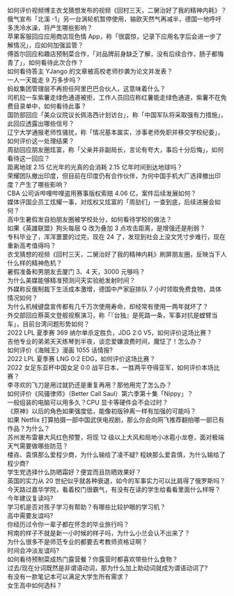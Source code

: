 如何评价视频博主衣戈猜想发布的视频《回村三天，二舅治好了我的精神内耗》？  
俄气宣布「北溪 -1」另一台涡轮机暂停使用，输欧天然气再减半，德国一地呼吁多洗冷水澡，将产生哪些影响？  
苹果客服回应应用商店现色情 App，称「很震惊，记录下应用名字后会进一步了解情况」，应如何加强监管？  
傅首尔回应和趣店预制菜合作，「对品牌前身缺乏了解，没有后续合作，肠子都悔青了」，如何看待此次合作？  
如何看待答主 YJango 的文章被高校老师抄袭为论文并发表？  
一人一天能走 9 万多步吗？  
蚂蚁集团管理层不再担任阿里巴巴合伙人，这意味着什么？  
司机拉一车紫薯走绿色通道被拒，工作人员回应称红薯能走绿色通道，紫薯不在免费目录单中，如何看待此事？  
国防部回应「美众议院议长佩洛西计划访台」，称「中国军队将采取强有力措施」，此回应透露出哪些信号？  
辽宁大学通报老师性骚扰，称「情况基本属实，涉事老师免职并移交学校纪委」，如何评价这一处理结果？  
周劼回应朋友圈炫富，称「父亲并非副局长，言论有夸大，事后十分后悔」，如何看待这一回应？  
距离地球 2.15 亿光年的光真的会消耗 2.15 亿年时间到达地球吗？  
荣耀团队撤出印度，但目前在印度仍有合作伙伴，为何中国手机大厂选择撤出印度？产生了哪些影响？  
CBA 公司诉哔哩哔哩盗用赛事版权索赔 4.06 亿，案件后续发展如何？  
媒体评国企员工炫耀一事，对炫权又炫富的「周劼们」一查到底，后续进展会如何？  
高中生暑假发自拍朋友圈被学校处分，如何看待学校的做法？  
如果《英雄联盟》狗头每层 Q 改为叠加 3 点攻击距离，是增强还是削弱？  
专科毕业了，浑浑噩噩的过完，现在 24 了，发现到社会上没文凭寸步难行，现在重新高考值得吗？  
衣戈猜想的视频《回村三天，二舅治好了我的精神内耗》刷屏朋友圈，反映当下人什么样的精神危机？  
暑假准备和男朋友去厦门 3、4 天，3000 元够吗？  
为什么美媒能够精准预测问天实验舱发射时间？  
外媒称反俄制裁下生活成本激增，德国中产家庭排队 7 小时领取免费食物，具体情况如何？  
为什么机械键盘宣传都有几千万次使用寿命，却经常有使用一两年就坏了？  
外交部回应蔡英文登舰视察演习，称「『台独』是死路一条，军事对抗是螳臂当车」，目前台湾问题形势如何？  
2022 LPL 夏季赛 369 纳尔单杀定胜负，JDG 2:0 V5，如何评价这场比赛？  
吉他专业的弟弟天天练琴到半夜，谈恋爱嫌浪费时间，魔怔了！怎么办？  
如何评价《海贼王》漫画 1055 话情报?  
2022 LPL 夏季赛 LNG 0:2 EDG，如何评价这场比赛？  
2022 女足东亚杯中国女足 0:0 战平日本，一胜两平夺得亚军，如何评价本场比赛？  
李寻欢的飞刀是用过就扔还是重复再用？那他用完了怎么办？  
如何评价《风骚律师》（Better Call Saul）第六季第十集「Nippy」？  
一般组装的电脑可以用多久？CPU 显卡等硬件会不会过时？  
《原神》以后的角色如果强度低，能像初版钟离一样有加强的可能吗？  
如果 Netflix 打算拍摄一部中国武侠电视剧，那么你会向网飞推荐翻拍哪一部已有作品？为什么？  
苏州发布雷暴大风红色预警，将现 12 级以上大风和局地小冰雹小龙卷，面对极端天气需要做哪些防范？  
楼垚、袁慎那么爱程少商，为什么输给了凌不疑? 程姎那么爱袁慎，为什么输给了程少商?  
学生党选择什么防晒霜好？便宜而且防晒效果好？  
英国的实力从 20 世纪似乎就各种衰退，如今的军事实力可以比肩得了俄罗斯吗？  
今天路过嘉华学院，看着校门很霸气，有没有在读的学生给看看里面什么样呀？  
今年建议复读吗?  
学习机是否对孩子学习有帮助？有哪些比较护眼的学习机？  
高中需要友谊吗?  
你经历过令你一辈子都在怀念的毕业旅行吗？  
柯南的样子不就是新一小时候的样子吗，为什么小兰会认不出来了？  
为什么很多不是师范专业的都要去考教师资格证啊？  
时间会冲淡友谊吗?  
如何看待预制菜成热门露营餐？你露营时都喜欢带些什么食物？  
过去/现在分词既然是非谓语动词，那为什么加上助动词就成为谓语动词了?  
有没有一款笔记本可以满足大学生所有需求？  
女生高中如何选科？  
